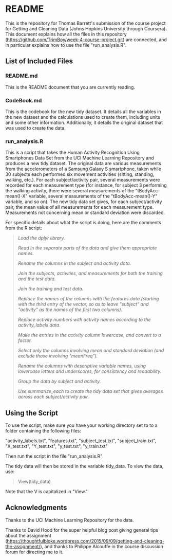 # README

This is the repository for Thomas Barrett's submission of the course project for Getting and Cleaning Data (Johns Hopkins University through Coursera). This document explains how all the files in this repository (https://github.com/TrimBoy/week-4-course-project.git) are connected, and in particular explains how to use the file "run_analysis.R".

## List of Included Files

### README.md

This is the README document that you are currently reading.

### CodeBook.md

This is the codebook for the new tidy dataset. It details all the variables in the new dataset and the calculations used to create them, including units and some other information. Additionally, it details the original dataset that was used to create the data.

### run_analysis.R

This is a script that takes the Human Activity Recognition Using Smartphones Data Set from the UCI Machine Learning Repository and produces a new tidy dataset. The original data are various measurements from the accelerometers of a Samsung Galaxy S smartphone, taken while 30 subjects each performed six movement activities (sitting, standing, walking, etc.). For each subject/activity pair, several measurements were recorded for each measurement type (for instance, for subject 3 performing the walking activity, there were several measurements of the "tBodyAcc-mean()-X" variable, several measurements of the "tBodyAcc-mean()-Y" variable, and so on). The new tidy data set gives, for each subject/activity pair, the mean value of all measurements for each measurement type. Measurements not concerning mean or standard deviation were discarded.

For specific details about what the script is doing, here are the comments from the R script:

>*Load the dplyr library.*
>
>*Read in the separate parts of the data and give them appropriate names.*
>
>*Rename the columns in the subject and activity data.*
>
>*Join the subjects, activities, and measurements for both the training and the test data.*
>
>*Join the training and test data.*
>
>*Replace the names of the columns with the features data (starting with the third entry of the vector,
>so as to leave "subject" and "activity" as the names of the first two columns).*
>
>*Replace activity numbers with activity names according to the activity_labels data.*
>
>*Make the entries in the activity column lowercase, and convert to a factor.*
>
>*Select only the columns involving mean and standard deviation (and exclude those involving "meanFreq").*
>
>*Rename the columns with descriptive variable names, using lowercase letters and underscores, for
>consistency and readability.*
>
>*Group the data by subject and activity.*
>
>*Use summarize_each to create the tidy data set that gives averages across each subject/activity pair.*

## Using the Script

To use the script, make sure you have your working directory set to to a folder containing the following files:

"activity_labels.txt", 
"features.txt", 
"subject_test.txt", 
"subject_train.txt", 
"X_test.txt", 
"Y_test.txt", 
"y_test.txt", 
"y_train.txt"

Then run the script in the file "run_analysis.R"

The tidy data will then be stored in the variable tidy_data. To view the data, use:
> View(tidy_data)

Note that the V is capitalized in "View."

## Acknowledgments

Thanks to the UCI Machine Learning Repository for the data.

Thanks to David Hood for the super helpful blog post giving general tips about the assignment (https://thoughtfulbloke.wordpress.com/2015/09/09/getting-and-cleaning-the-assignment/), and thanks to Philippe Alcouffe in the course discussion forum for directing me to it.

